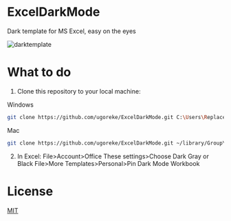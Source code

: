 # ExcelDarkMode
Dark template for MS Excel, easy on the eyes

![darktemplate](https://github.com/ugoreke/ExcelDarkMode/assets/62306373/2b9e2855-c1c3-434e-a18b-f423b90744d1)

# What to do

1. Clone this repository to your local machine:

Windows
   ```bash
   git clone https://github.com/ugoreke/ExcelDarkMode.git C:\Users\Replace_with_your_username\Documents\Custom Office Templates
   ```
Mac
   ```bash
   git clone https://github.com/ugoreke/ExcelDarkMode.git ~/library/Group\ Containers/UBF8T346G9.Office/User Content/Templates
   ```
2. In Excel:
   File>Account>Office These settings>Choose Dark Gray or Black
   File>More Templates>Personal>Pin Dark Mode Workbook

# License

[MIT](https://choosealicense.com/licenses/mit/)
